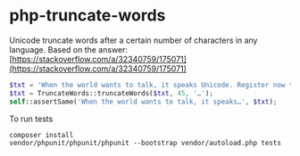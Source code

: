 # php-truncate-words
Unicode truncate words after a certain number of characters in any language.
Based on the answer: [https://stackoverflow.com/a/32340759/175071](https://stackoverflow.com/a/32340759/175071)

```php
$txt = 'When the world wants to talk, it speaks Unicode. Register now to attend the 10th International Unicode Conference, which will be held on 10-12 March 1997 in Mainz, Germany. The conference will bring together experts from all sectors of the industry on the World Wide Web, the Internet and Unicode, where both the international and local levels will discuss ways to use Unicode in existing systems and with regard to computer applications, fonts, text design and multilingual computing.';
$txt = TruncateWords::truncateWords($txt, 45, '…');
self::assertSame('When the world wants to talk, it speaks…', $txt);
```

To run tests

```
composer install
vendor/phpunit/phpunit/phpunit --bootstrap vendor/autoload.php tests
```
